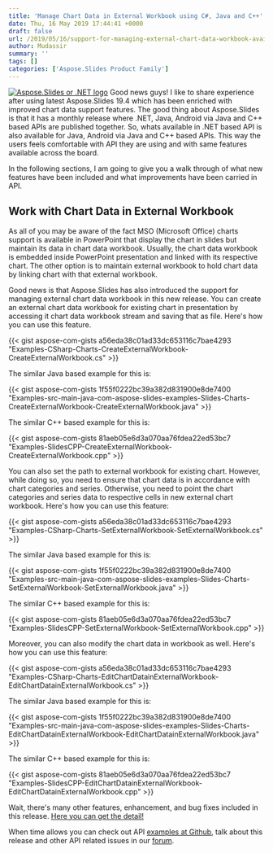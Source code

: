 ```yaml
---
title: 'Manage Chart Data in External Workbook using C#, Java and C++'
date: Thu, 16 May 2019 17:44:41 +0000
draft: false
url: /2019/05/16/support-for-managing-external-chart-data-workbook-available-in-aspose.slides-19.4/
author: Mudassir
summary: ''
tags: []
categories: ['Aspose.Slides Product Family']
---
```


[![][1]](https://blog.aspose.com/wp-content/uploads/sites/2/2013/08/aspose-Slides-for-net_100.png) Good news guys! I like to share experience after using latest Aspose.Slides 19.4 which has been enriched with improved chart data support features. The good thing about Aspose.Slides is that it has a monthly release where .NET, Java, Android via Java and C++ based APIs are published together. So, whats available in .NET based API is also available for Java, Android via Java and C++ based APIs. This way the users feels comfortable with API they are using and with same features available across the board.

In the following sections, I am going to give you a walk through of what new features have been included and what improvements have been carried in API.

## Work with Chart Data in External Workbook

As all of you may be aware of the fact MSO (Microsoft Office) charts support is available in PowerPoint that display the chart in slides but maintain its data in chart data workbook. Usually, the chart data workbook is embedded inside PowerPoint presentation and linked with its respective chart. The other option is to maintain external workbook to hold chart data by linking chart with that external workbook.

Good news is that Aspose.Slides has also introduced the support for managing external chart data workbook in this new release. You can create an external chart data workbook for existing chart in presentation by accessing it chart data workbook stream and saving that as file. Here's how you can use this feature.

{{< gist aspose-com-gists a56eda38c01ad33dc653116c7bae4293 "Examples-CSharp-Charts-CreateExternalWorkbook-CreateExternalWorkbook.cs" >}}

The similar Java based example for this is:

{{< gist aspose-com-gists 1f55f0222bc39a382d831900e8de7400 "Examples-src-main-java-com-aspose-slides-examples-Slides-Charts-CreateExternalWorkbook-CreateExternalWorkbook.java" >}}

The similar C++ based example for this is:

{{< gist aspose-com-gists 81aeb05e6d3a070aa76fdea22ed53bc7 "Examples-SlidesCPP-CreateExternalWorkbook-CreateExternalWorkbook.cpp" >}}

You can also set the path to external workbook for existing chart. However, while doing so, you need to ensure that chart data is in accordance with chart categories and series. Otherwise, you need to point the chart categories and series data to respective cells in new external chart workbook. Here's how you can use this feature:

{{< gist aspose-com-gists a56eda38c01ad33dc653116c7bae4293 "Examples-CSharp-Charts-SetExternalWorkbook-SetExternalWorkbook.cs" >}}

The similar Java based example for this is:

{{< gist aspose-com-gists 1f55f0222bc39a382d831900e8de7400 "Examples-src-main-java-com-aspose-slides-examples-Slides-Charts-SetExternalWorkbook-SetExternalWorkbook.java" >}}

The similar C++ based example for this is:

{{< gist aspose-com-gists 81aeb05e6d3a070aa76fdea22ed53bc7 "Examples-SlidesCPP-SetExternalWorkbook-SetExternalWorkbook.cpp" >}}

Moreover, you can also modify the chart data in workbook as well. Here's how you can use this feature:

{{< gist aspose-com-gists a56eda38c01ad33dc653116c7bae4293 "Examples-CSharp-Charts-EditChartDatainExternalWorkbook-EditChartDatainExternalWorkbook.cs" >}}

The similar Java based example for this is:

{{< gist aspose-com-gists 1f55f0222bc39a382d831900e8de7400 "Examples-src-main-java-com-aspose-slides-examples-Slides-Charts-EditChartDatainExternalWorkbook-EditChartDatainExternalWorkbook.java" >}}

The similar C++ based example for this is:

{{< gist aspose-com-gists 81aeb05e6d3a070aa76fdea22ed53bc7 "Examples-SlidesCPP-EditChartDatainExternalWorkbook-EditChartDatainExternalWorkbook.cpp" >}}

Wait, there's many other features, enhancement, and bug fixes included in this release. [Here you can get the detail!][2]

When time allows you can check out API [examples at Github][3], talk about this release and other API related issues in our [forum][4].




[1]: https://blog.aspose.com/wp-content/uploads/sites/2/2013/08/aspose-Slides-for-net_100.png "Aspose.Slides or .NET logo"
[2]: https://docs.aspose.com/display/slidesnet/Aspose.Slides+for+.NET+19.4+Release+Notes
[3]: https://github.com/aspose-slides/
[4]: https://forum.aspose.com/c/slides




